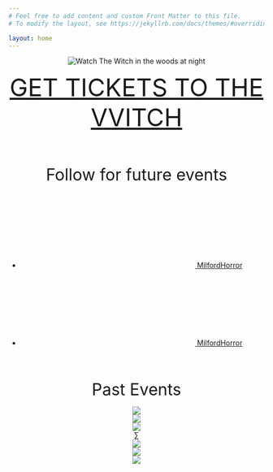```yaml
---
# Feel free to add content and custom Front Matter to this file.
# To modify the layout, see https://jekyllrb.com/docs/themes/#overriding-theme-defaults

layout: home
---
```


<center>
<img alt="Watch The Witch in the woods at night" src="/assets/TheWitchBannerRescheduled.jpg">
<p><a style="font-size: 3rem;" href="https://www.eventbrite.com/e/watch-a-horror-movie-in-the-woods-at-night-the-vvitch-tickets-911646638637">GET TICKETS TO THE VVITCH</a>


<p style="margin-top:4rem;">
  <span style="font-size: 2rem;">Follow for future events</span>
  <ul class="social-media-list">
    <li>
      <a href="https://www.facebook.com/MilfordHorror">
	<svg class="svg-icon"><use xlink:href="/assets/minima-social-icons.svg#facebook"></use></svg>
	<span class="username">MilfordHorror</span>
      </a>
    </li>
    <li>
      <a href="https://instagram.com/MilfordHorror">
	<svg class="svg-icon"><use xlink:href="/assets/minima-social-icons.svg#instagram"></use></svg>
	<span class="username">MilfordHorror</span>
      </a>
    </li>
  </ul>

<p style="margin-top:4rem;">
<span style="font-size: 2rem;">Past Events</span>
  <div class="past-events">
    <div>
      <img src="/assets/past-exorcist.jpg">
    </div>
    <div>
      <img src="/assets/past-ed2.jpg">
    </div>
    <div>
      <img src="/assets/past-f13.jpg">
    </div>
∑    <div>
      <img src="/assets/past-blairwitch.jpg">
    </div>
    <div>
      <img src="/assets/past-mpl.jpg">
    </div>
    <div>
      <img src="/assets/past-mac.jpg">
    </div>
</div>

  
  <script type="text/javascript">
    $(document).ready(function(){
      $('.past-events').slick({
      });
    });
  </script>
				
